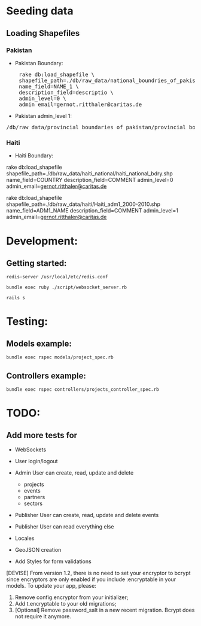 # Seeding data

## Loading Shapefiles

### Pakistan

* Pakistan Boundary:

<pre>
    rake db:load_shapefile \
    shapefile_path=./db/raw_data/national_boundries_of_pakistan/pakistan_country_bdry.shp \
    name_field=NAME_1 \
    description_field=descriptio \
    admin_level=0 \
    admin_email=gernot.ritthaler@caritas.de
</pre>

* Pakistan admin_level 1:
<pre>
/db/raw_data/provincial_boundaries_of_pakistan/provincial_boundaries_of_pakistan.shp
</pre>

### Haiti

* Haiti Boundary:

rake db:load_shapefile shapefile_path=./db/raw_data/haiti_national/haiti_national_bdry.shp name_field=COUNTRY description_field=COMMENT admin_level=0 admin_email=gernot.ritthaler@caritas.de

rake db:load_shapefile shapefile_path=./db/raw_data/haiti/Haiti_adm1_2000-2010.shp name_field=ADM1_NAME description_field=COMMENT admin_level=1 admin_email=gernot.ritthaler@caritas.de

# Development:

## Getting started:

`redis-server /usr/local/etc/redis.conf`

`bundle exec ruby ./script/websocket_server.rb`

`rails s`

# Testing:

## Models example:

`bundle exec rspec models/project_spec.rb`

## Controllers example:

`bundle exec rspec controllers/projects_controller_spec.rb`

# TODO:

## Add more tests for

* WebSockets

* User login/logout

* Admin User can create, read, update and delete
  - projects
  - events
  - partners
  - sectors

* Publisher User can create, read, update and delete events

* Publisher User can read everything else

* Locales

* GeoJSON creation

* Add Styles for form validations

[DEVISE] From version 1.2, there is no need to set your encryptor to bcrypt since encryptors are only enabled if you include :encryptable in your models. To update your app, please:

1) Remove config.encryptor from your initializer;
2) Add t.encryptable to your old migrations;
3) [Optional] Remove password_salt in a new recent migration. Bcrypt does not require it anymore.
